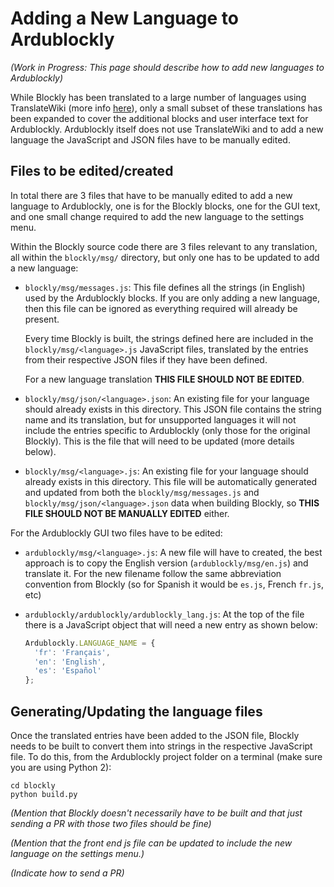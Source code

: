# Adding a New Language to Ardublockly

_(Work in Progress: This page should describe how to add new languages to Ardublockly)_

While Blockly has been translated to a large number of languages using TranslateWiki (more info [here](https://developers.google.com/blockly/hacking/translating)), only a small subset of these translations has been expanded to cover the additional blocks and user interface text for Ardublockly. Ardublockly itself does not use TranslateWiki and to add a new language the JavaScript and JSON files have to be manually edited.


## Files to be edited/created

In total there are 3 files that have to be manually edited to add a new language to Ardublockly, one is for the Blockly blocks, one for the GUI text, and one small change required to add the new language to the settings menu.

Within the Blockly source code there are 3 files relevant to any translation, all within the `blockly/msg/` directory, but only one has to be updated to add a new language:

* `blockly/msg/messages.js`: This file defines all the strings (in English) used by the Ardublockly blocks. If you are only adding a new language, then this file can be ignored as everything required will already be present.

  Every time Blockly is built, the strings defined here are included in the `blockly/msg/<language>.js` JavaScript files, translated by the entries from their respective JSON files if they have been defined.

  For a new language translation **THIS FILE SHOULD NOT BE EDITED**.

* `blockly/msg/json/<language>.json`: An existing file for your language should already exists in this directory. This JSON file contains the string name and its translation, but for unsupported languages it will not include the entries specific to Ardublockly (only those for the original Blockly). This is the file that will need to be updated (more details below).

* `blockly/msg/<language>.js`: An existing file for your language should already exists in this directory. This file will be automatically generated and updated from both the `blockly/msg/messages.js` and `blockly/msg/json/<language>.json` data when building Blockly, so **THIS FILE SHOULD NOT BE MANUALLY EDITED** either.

For the Ardublockly GUI two files have to be edited:

* `ardublockly/msg/<language>.js`: A new file will have to created, the best approach is to copy the English version (`ardublockly/msg/en.js`) and translate it. For the new filename follow the same abbreviation convention from Blockly (so for Spanish it would be `es.js`, French `fr.js`, etc)

* `ardublockly/ardublockly/ardublockly_lang.js`: At the top of the file there is a JavaScript object that will need a new entry as shown below:

  ```javascript
  Ardublockly.LANGUAGE_NAME = {
    'fr': 'Français',
    'en': 'English',
    'es': 'Español'
  };
  ```



## Generating/Updating the language files

Once the translated entries have been added to the JSON file, Blockly needs to be built to convert them into strings in the respective JavaScript file. To do this, from the Ardublockly project folder on a terminal (make sure you are using Python 2):

```
cd blockly
python build.py
```

_(Mention that Blockly doesn't necessarily have to be built and that just sending a PR with those two files should be fine)_

_(Mention that the front end js file can be updated to include the new language on the settings menu.)_

_(Indicate how to send a PR)_